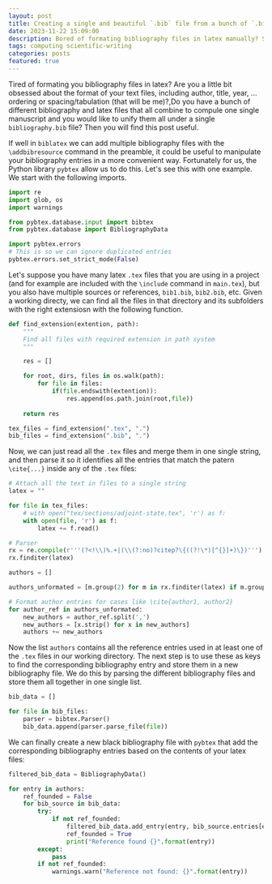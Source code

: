 ```yaml
---
layout: post
title: Creating a single and beautiful `.bib` file from a bunch of `.bib`s and `.tex`
date: 2023-11-22 15:09:00
description: Bored of formating bibliography files in latex manually? Solve this for good.
tags: computing scientific-writing
categories: posts
featured: true
---
```


Tired of formating you bibliography files in latex? Are you a little bit obsessed about the format of your text files, including author, title, year, ... ordering or spacing/tabulation (that will be me)?,Do you have a bunch of different bibliography and latex files that all combine to compule one single manuscript and you would like to unify them all under a single `bibliography.bib` file? Then you will find this post useful. 

If well in `biblatex` we can add multiple bibliography files with the `\addbibresource` command in the preamble, it could be useful to manipulate your bibliography entries in a more convenient way. Fortunately for us, the Python library `pybtex` allow us to do this. Let's see this with one example. We start with the following imports. 
```python
import re
import glob, os
import warnings

from pybtex.database.input import bibtex
from pybtex.database import BibliographyData

import pybtex.errors
# This is so we can ignore duplicated entries
pybtex.errors.set_strict_mode(False)
```

Let's suppose you have many latex `.tex` files that you are using in a project (and for example are included with the `\include` command in `main.tex`), but you also have multiple sources or references, `bib1.bib`, `bib2.bib`, etc. Given a working directy, we can find all the files in that directory and its subfolders with the right extensiosn with the following function.
```python
def find_extension(extention, path):
    """
    Find all files with required extension in path system
    """

    res = []   

    for root, dirs, files in os.walk(path):
        for file in files:
            if(file.endswith(extention)):
                res.append(os.path.join(root,file))
                
    return res

tex_files = find_extension(".tex", ".")
bib_files = find_extension(".bib", ".")
```
Now, we can just read all the `.tex` files and merge them in one single string, and then parse it so it identifies all the entries that match the patern `\cite{...}` inside any of the `.tex` files:
```python
# Attach all the text in files to a single string
latex = ""

for file in tex_files:
    # with open("tex/sections/adjoint-state.tex", 'r') as f:
    with open(file, 'r') as f:
        latex += f.read()

# Parser
rx = re.compile(r'''(?<!\\)%.+|(\\(?:no)?citep?\{((?!\*)[^{}]+)\})''')
rx.finditer(latex)

authors = []

authors_unformated = [m.group(2) for m in rx.finditer(latex) if m.group(2)]

# Format author entries for cases like \cite{author1, author2}
for author_ref in authors_unformated:
    new_authors = author_ref.split(',')
    new_authors = [x.strip() for x in new_authors]
    authors += new_authors
```
Now the list `authors` contains all the reference entries used in at least one of the `.tex` files in our working directory. The next step is to use these as keys to find the corresponding bibliography entry and store them in a new bibliography file. We do this by parsing the different bibliography files and store them all together in one single list. 
```python
bib_data = []

for file in bib_files:
    parser = bibtex.Parser()
    bib_data.append(parser.parse_file(file))
```
We can finally create a new black bibliography file with `pybtex` that add the corresponding bibliography entries based on the contents of your latex files:
```python
filtered_bib_data = BibliographyData()

for entry in authors: 
    ref_founded = False
    for bib_source in bib_data:
        try:
            if not ref_founded:
                filtered_bib_data.add_entry(entry, bib_source.entries[entry])
                ref_founded = True
                print("Reference found {}".format(entry))
        except:
            pass
        if not ref_founded:
            warnings.warn("Reference not found: {}".format(entry))
```